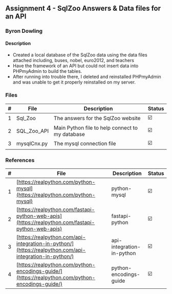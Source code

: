 ## Assignment 4 - SqlZoo Answers & Data files for an API

### Byron Dowling

#### Description

- Created a local database of the SqlZoo data using the data files attached including, buses, nobel, euro2012, and teachers
- Have the framework of an API but could not insert data into PHPmyAdmin to build the tables. 
- After running into trouble there, I deleted and reinstalled PHPmyAdmin and was unable to get it properly reinstalled on my server.

### Files

|   #   | File                               | Description                                     | Status                  |
| :---: | ---------------------------------- | ----------------------------------------------- | ----------------------- |
|   1   | Sql_Zoo | The answers for the SqlZoo website              | :ballot_box_with_check: |
|   2   | SQL_Zoo_API                | Main Python file to help connect to my database | :ballot_box_with_check: |
|   3   | mysqlCnx.py        | The mysql connection file                       | :ballot_box_with_check: |

### References

|   #   | File                                                                                                   | Description               | Status                  |
| :---: | ------------------------------------------------------------------------------------------------------ | ------------------------- | ----------------------- |
|   1   | [https://realpython.com/python-mysql](https://realpython.com/python-mysql)                             | python-mysql              | :ballot_box_with_check: |
|   2   | [https://realpython.com/fastapi-python-web-apis](https://realpython.com/fastapi-python-web-apis)       | fastapi-python            | :ballot_box_with_check: |
|   3   | [https://realpython.com/api-integration-in-python/](https://realpython.com/api-integration-in-python/) | api-integration-in-python | :ballot_box_with_check: |
|   4   | [https://realpython.com/python-encodings-guide/](https://realpython.com/python-encodings-guide/)       | python-encodings-guide    | :ballot_box_with_check: |
